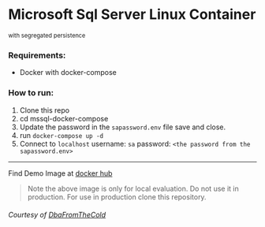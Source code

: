 # Microsoft Sql Server Linux Container
<small>with segregated persistence</small>

### Requirements:
- Docker with docker-compose

### How to run:
1. Clone this repo
2. cd mssql-docker-compose
3. Update the password in the `sapassword.env` file save and close.
4. run `docker-compose up -d`  
5. Connect to `localhost` username: `sa` password: `<the password from the sapassword.env>`

---

Find Demo Image at [docker hub](https://hub.docker.com/repository/docker/cliffenator/mssql-docker-compose)

> Note the above image is only for local evaluation. Do not use it in production. For use in production clone this repository.

<div>
      <h6 style="float:center;">Courtesy of <span><a href="https://dbafromthecold.com/2020/07/17/sql-server-and-docker-compose/" target="_blank">DbaFromTheCold</a></span></h6>
<div>
